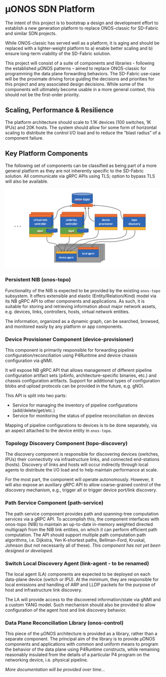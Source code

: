 # µONOS SDN Platform

The intent of this project is to bootstrap a design and development effort to establish a new generation platform to replace ONOS-classic 
for SD-Fabric and similar SDN projects.

While ONOS-classic has served well as a platform, it is aging and should be replaced with a lighter-weight platform to a) enable better 
scaling and b) ensure long-term viability of the SD-Fabric solution.

This project will consist of a suite of components and libraries - following the established µONOS patterns – aimed to replace ONOS-classic 
for programming the data plane forwarding behaviors. The SD-Fabric use-case will be the proximate driving force guiding the decisions and 
priorities for this project and any associated design decisions. While some of the components will ultimately become usable in a more general 
context, this should not be the first-order priority.

## Scaling, Performance & Resilience
The platform architecture should scale to 1.1K devices (100 switches, 1K IPUs) and 20K hosts. The system should allow for some form of 
horizontal scaling to distribute the control I/O load and to reduce the “blast radius” of a component failure.

## Key Platform Components 
The following set of components can be classified as being part of a more general platform as they are not inherently specific to the SD-Fabric 
solution. All communicate via gRPC APIs using TLS; option to bypass TLS will also be available.

![Key µONOS Platform Components](https://raw.githubusercontent.com/onosproject/.github/master/profile/micro-onos-components.png)

### Persistent NIB (onos-topo)
Functionality of the NIB is expected to be provided by the existing `onos-topo` subsystem. It offers extensible and elastic 
(Entity/Relation/Kind) model via its NB gRPC API to other components and applications. As such, it is suitable for storing and retrieving 
information about major network assets, e.g. devices, links, controllers, hosts, virtual network entities.

The information, organized as a dynamic graph, can be searched, browsed, and monitored easily by any platform or app components.

### Device Provisioner Component (device-provisioner)
This component is primarily responsible for forwarding pipeline configuration/reconciliation using P4Runtime and device chassis configuration via gNMI.

It will expose NB gRPC API that allows management of different pipeline configuration artifact sets (p4info, architecture-specific binaries, etc.) 
and chassis configuration artifacts. Support for additional types of configuration blobs and upload protocols can be provided in the future, e.g. gNOI.

This API is split into two parts:
*	Service for managing the inventory of pipeline configurations (add/delete/get/etc.)
*	Service for monitoring the status of pipeline reconciliation on devices

Mapping of pipeline configurations to devices is to be done separately, via an aspect attached to the device entity in `onos-topo`.

### Topology Discovery Component (topo-discovery)
The discovery component is responsible for discovering devices (switches, IPUs) their connectivity via infrastructure links,
and connected end-stations (hosts). Discovery of links and hosts will occur indirectly through local agents to distribute the I/O load and to
help maintain performance at scale.

For the most part, the component will operate autonomously. However, it will also expose an auxiliary gRPC API to allow coarse-grained control
of the discovery mechanism, e.g., trigger all or trigger device port/link discovery.

### Path Service Component (path-service)
The path service component provides path and spanning-tree computation services via a gRPC API. To accomplish this, the component interfaces
with onos-topo (NIB) to maintain an up-to-date in-memory weighted directed multigraph from the NIB link entities, on which it can perform 
efficient path computation. The API should support multiple path computation path algorithms, i.e. Dijkstra, Yen K-shortest paths, Bellman-Ford,
Kruskal, Johnson (but not necessarily all of these).   _This component has not yet been designed or developed._

### Switch Local Discovery Agent (link-agent - to be renamed) 
The local agent (LA) components are expected to be deployed on each data-plane device (switch or IPU). At the minimum, they are responsible for
local emissions and handling of ARP and LLDP packets for the purpose of host and infrastructure link discovery.

The LA will provide access to the discovered information/state via gNMI and a custom YANG model. Such mechanism should also be provided to allow
configuration of the agent host and link discovery behavior.

### Data Plane Reconciliation Library (onos-control)
This piece of the µONOS architecture is provided as a library, rather than a separate component. The principal aim of the library is to provide
µONOS components and applications with common and uniform means to program the behavior of the data plane using P4Runtime constructs,
while remaining reasonably insulated from the details of a particular P4 program on the networking device, i.e. physical pipeline.


_More documentation will be provided over time..._
